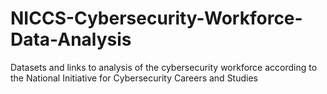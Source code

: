# NICCS-Cybersecurity-Workforce-Data-Analysis
Datasets and links to analysis of the cybersecurity workforce according to the National Initiative for Cybersecurity Careers and Studies
